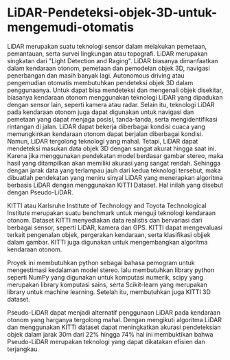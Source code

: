 # LiDAR-Pendeteksi-objek-3D-untuk-mengemudi-otomatis

LiDAR merupakan suatu teknologi sensor dalam melakukan pemetaan, pemantauan, serta survei lingkungan atau topografi.
LiDAR merupakan singkatan dari "Light Detection and Raging".
LiDAR biasanya dimanfaatkan dalam kendaraan otonom, pemetaan dan pemodelan objek 3D, navigasi penerbangan dan masih banyak lagi.
Autonomous driving atau pengemudian otomatis membutuhkan pendeteksi objek 3D dalam penggunaanya.
Untuk dapat bisa mendeteksi dan mengenali objek disekitar, biasanya kendaraan otonom menggunakan teknologi LiDAR yang dipadukan dengan sensor lain, seperti kamera atau radar.
Selain itu, teknologi LiDAR pada kendaraan otonom juga dapat digunakan untuk navigasi dan pemetaan yang dapat menjaga posisi, tanda-tanda, serta mengidentifikasi rintangan di jalan.
LiDAR dapat bekerja diberbagai kondisi cuaca yang memungkinkan kendaraan otonom dapat berjalan diberbagai kondisi.
Namun, LiDAR tergolong teknologi yang mahal. Tetapi, LiDAR dapat mendeteksi masukan data objek 3D dengan sangat akurat hingga saat ini.
Karena jika menggunakan pendekatan model berdasar gambar stereo, maka hasil yang ditampilkan akan memiliki akurasi yang sangat rendah.
Sehingga dengan jarak data yang terlampau jauh dari kedua teknologi tersebut, maka dibuatlah pendekatan yang meniru sinyal LiDAR yang menerapkan algoritma berbasis LiDAR dengan menggunakan KITTI Dataset. Hal inilah yang disebut dengan Pseudo-LiDAR.

KITTI atau Karlsruhe Institute of Technology and Toyota Technological Institute merupakan suatu benchmark untuk menguji teknologi kendaraan otonom.
Dataset KITTI menyediakan data realistis dan bervariasi dari berbagai sensor, seperti LiDAR, kamera dan GPS.
KITTI dapat mengevaluasi terkait pengenalan objek, pergerakan kendaraan, serta klasifikasi objjek dalam gambar.
KITTI juga digunakan untuk mengembangkan algoritma kendaraan otonom.
 
Proyek ini membutuhkan python sebagai bahasa pemogram untuk mengestimasi kedalaman model stereo. lalu membutuhkan library python seperti NumPy yang digunakan untuk komputasi numerik, scipy yang merupakan library komputasi sains, serta Scikit-learn yang merupakan library untuk machine learning. Setelah itu, membutuhkan juga KITTI 3D dataset.

Pseudo-LiDAR dapat menjadi alternatif penggunaan LiDAR pada kendaraan otonom yang harganya tergolong mahal. Dengan mengikuti algoritma LiDAR dan menggunakan KITTI dataset dapat meningkatkan akurasi pendeteksian objek dalam jarak 30m dari 22% hingga 74% hal ini membuktikan bahwa Pseudo-LiDAR merupakan teknologi yang dapat dikatakan efisien dan terjangkau.
